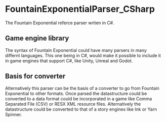 # FountainExponentialParser_CSharp
The Fountain Exponential referce parser writen in C#.

## Game engine library
The syntax of Fountain Exponential could have many parsers in many differnt languages.
This one being in C#, would make it possible to include it in game engines that support C#, like Unity, Unreal and Godot.

## Basis for converter
Alternatively this parser can be the basis of a converter to go from Fountain Exponential to other formats.
Once parsed the datastructure could be converted to a data format could be incorporated in a game like Comma Separated File (CSV) or RESX XML resource files.
Alternatively the datastructure could be converted to that of a story engines like Ink or Yarn Spinner.

